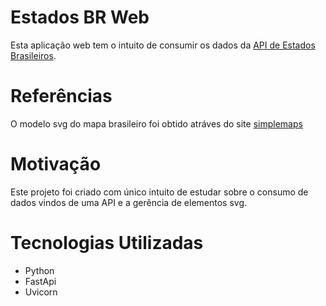 # Estados BR Web

Esta aplicação web tem o intuito de consumir os dados da <a href="https://github.com/VitorB2002/api_estados">API de Estados Brasileiros</a>.

# Referências

O modelo svg do mapa brasileiro foi obtido atráves do site <a href="https://simplemaps.com/resources/svg-br">simplemaps</a>

# Motivação

Este projeto foi criado com único intuito de estudar sobre o consumo de dados vindos de uma API e a gerência de elementos svg.

# Tecnologias Utilizadas

* Python
* FastApi
* Uvicorn